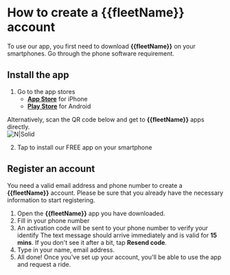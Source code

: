 <h1>How to create a {{fleetName}} account</h1>

To use our app, you first need to download **{{fleetName}}** on your smartphones. Go through the phone software requirement.

<h2>Install the app</h2>

1. Go to the app stores
    - [**App Store**]({{appleStoreLink}}) for iPhone
    - [**Play Store**]({{androidStoreLink}}) for Android

Alternatively, scan the QR code below and get to **{{fleetName}}** apps directly.  
![N|Solid](https://static-qup.s3-us-west-1.amazonaws.com/gojo/gojo-customer-app.png ':size=250')

2. Tap to install our FREE app on your smartphone

<h2>Register an account</h2>

You need a valid email address and phone number to create a **{{fleetName}}** account. Please be sure that you already have the necessary information to start registering.

1. Open the **{{fleetName}}** app you have downloaded.
2. Fill in your phone number
2. An activation code will be sent to your phone number to verify your identify
The text message should arrive immediately and is valid for **15 mins**. If you don't see it after a bit, tap **Resend code**.
4. Type in your name, email address.
5. All done! Once you've set up your account, you'll be able to use the app and request a ride.
